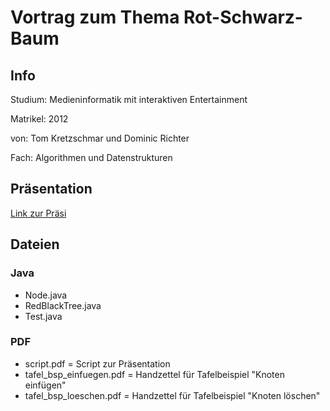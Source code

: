 # Vortrag zum Thema Rot-Schwarz-Baum

## Info

Studium: Medieninformatik mit interaktiven Entertainment

Matrikel: 2012

von: Tom Kretzschmar und Dominic Richter

Fach: Algorithmen und Datenstrukturen

## Präsentation

[Link zur Präsi](http://prezi.com/zsza7otdgiyw/rot-schwarz-baume-20/)

## Dateien

### Java

* Node.java
* RedBlackTree.java
* Test.java

### PDF

* script.pdf = Script zur Präsentation
* tafel_bsp_einfuegen.pdf = Handzettel für Tafelbeispiel "Knoten einfügen"
* tafel_bsp_loeschen.pdf = Handzettel für Tafelbeispiel "Knoten löschen"
